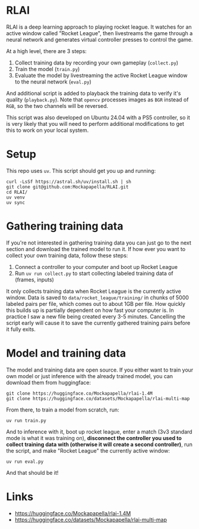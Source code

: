 # RLAI

RLAI is a deep learning approach to playing rocket league. It watches for an active window called "Rocket League", then livestreams the game through a neural network and generates virtual controller presses to control the game.

At a high level, there are 3 steps:

1. Collect training data by recording your own gameplay (`collect.py`)
1. Train the model (`train.py`)
1. Evaluate the model by livestreaming the active Rocket League window to the neural network (`eval.py`)

And additional script is added to playback the training data to verify it's quality (`playback.py`). Note that `opencv` processes images as `BGR` instead of `RGB`, so the two channels will be reversed.

This script was also developed on Ubuntu 24.04 with a PS5 controller, so it is very likely that you will need to perform additional modifications to get this to work on your local system.

# Setup

This repo uses `uv`. This script should get you up and running:

```
curl -LsSf https://astral.sh/uv/install.sh | sh
git clone git@github.com:Mockapapella/RLAI.git
cd RLAI/
uv venv
uv sync
```

# Gathering training data

If you're not interested in gathering training data you can just go to the next section and download the trained model to run it. If how ever you want to collect your own training data, follow these steps:

1. Connect a controller to your computer and boot up Rocket League
1. Run `uv run collect.py` to start collecting labeled training data of (frames, inputs)

It only collects training data when Rocket League is the currently active window. Data is saved to `data/rocket_league/training/` in chunks of 5000 labeled pairs per file, which comes out to about 1GB per file. How quickly this builds up is partially dependent on how fast your computer is. In practice I saw a new file being created every 3-5 minutes. Cancelling the script early will cause it to save the currently gathered training pairs before it fully exits.

# Model and training data

The model and training data are open source. If you either want to train your own model or just inference with the already trained model, you can download them from huggingface:

```
git clone https://huggingface.co/Mockapapella/rlai-1.4M
git clone https://huggingface.co/datasets/Mockapapella/rlai-multi-map
```

From there, to train a model from scratch, run:

```
uv run train.py
```

And to inference with it, boot up rocket league, enter a match (3v3 standard mode is what it was training on), **disconnect the controller you used to collect training data with (otherwise it will create a second controller)**, run the script, and make "Rocket League" the currently active window:

```
uv run eval.py
```

And that should be it!

# Links

- https://huggingface.co/Mockapapella/rlai-1.4M
- https://huggingface.co/datasets/Mockapapella/rlai-multi-map
